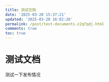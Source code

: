 ```yaml
---
title: 测试文档
date: '2025-03-20 15:37:21'
updated: '2025-03-20 16:02:26'
permalink: /post/test-documents-z2qfqdj.html
comments: true
toc: true
---
```




# 测试文档

测试一下发布情况

‍
